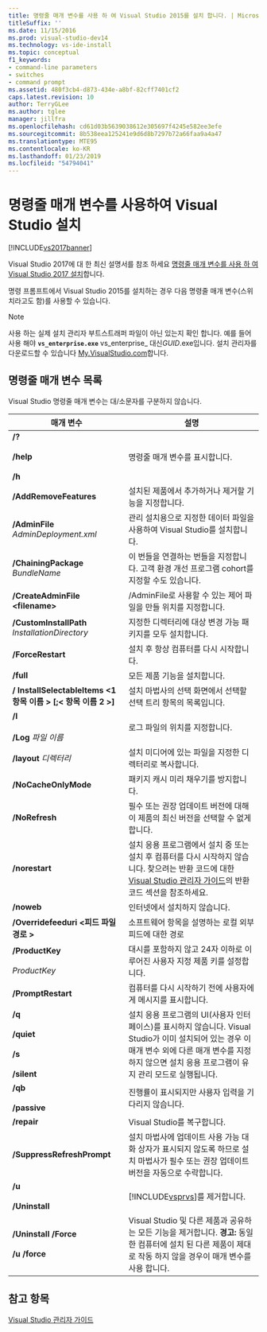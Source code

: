 ```yaml
---
title: 명령줄 매개 변수를 사용 하 여 Visual Studio 2015를 설치 합니다. | Microsoft Docs
titleSuffix: ''
ms.date: 11/15/2016
ms.prod: visual-studio-dev14
ms.technology: vs-ide-install
ms.topic: conceptual
f1_keywords:
- command-line parameters
- switches
- command prompt
ms.assetid: 480f3cb4-d873-434e-a8bf-82cff7401cf2
caps.latest.revision: 10
author: TerryGLee
ms.author: tglee
manager: jillfra
ms.openlocfilehash: cd61d03b5639038612e305697f4245e582ee3efe
ms.sourcegitcommit: 8b538eea125241e9d6d8b7297b72a66faa9a4a47
ms.translationtype: MTE95
ms.contentlocale: ko-KR
ms.lasthandoff: 01/23/2019
ms.locfileid: "54794041"
---
```

# <a name="use-command-line-parameters-to-install-visual-studio"></a>명령줄 매개 변수를 사용하여 Visual Studio 설치
[!INCLUDE[vs2017banner](../includes/vs2017banner.md)]

Visual Studio 2017에 대 한 최신 설명서를 참조 하세요 [명령줄 매개 변수를 사용 하 여 Visual Studio 2017 설치](https://docs.microsoft.com/visualstudio/install/use-command-line-parameters-to-install-visual-studio)합니다.

명령 프롬프트에서 Visual Studio 2015를 설치하는 경우 다음 명령줄 매개 변수(스위치라고도 함)를 사용할 수 있습니다.

> [!NOTE]
>  사용 하는 실제 설치 관리자 부트스트래퍼 파일이 아닌 있는지 확인 합니다. 예를 들어 사용 해야 **`vs_enterprise.exe`** vs_enterprise_ 대신*GUID*.exe입니다. 설치 관리자를 다운로드할 수 있습니다 [My.VisualStudio.com](https://my.visualstudio.com/downloads?q=visual%20studio%20enterprise%202015)합니다.

## <a name="list-of-command-line-parameters"></a>명령줄 매개 변수 목록
 Visual Studio 명령줄 매개 변수는 대/소문자를 구분하지 않습니다.

|매개 변수|설명|
|---------------|-----------------|
|**/?**<br /><br /> **/help**<br /><br /> **/h**|명령줄 매개 변수를 표시합니다.|
|**/AddRemoveFeatures**|설치된 제품에서 추가하거나 제거할 기능을 지정합니다.|
|**/AdminFile** *AdminDeployment.xml*|관리 설치용으로 지정한 데이터 파일을 사용하여 Visual Studio를 설치합니다.|
|**/ChainingPackage** *BundleName*|이 번들을 연결하는 번들을 지정합니다. 고객 환경 개선 프로그램 cohort를 지정할 수도 있습니다.|
|**/CreateAdminFile \<filename>**|/AdminFile로 사용할 수 있는 제어 파일을 만들 위치를 지정합니다.|
|**/CustomInstallPath** *InstallationDirectory*|지정한 디렉터리에 대상 변경 가능 패키지를 모두 설치합니다.|
|**/ForceRestart**|설치 후 항상 컴퓨터를 다시 시작합니다.|
|**/full**|모든 제품 기능을 설치합니다.|
|**/ InstallSelectableItems \<1 항목 이름 > [;\< 항목 이름 2 >]**|설치 마법사의 선택 화면에서 선택할 선택 트리 항목의 목록입니다.|
|**/l**<br /><br /> **/Log** *파일 이름*|로그 파일의 위치를 지정합니다.|
|**/layout** *디렉터리*|설치 미디어에 있는 파일을 지정한 디렉터리로 복사합니다.|
|**/NoCacheOnlyMode**|패키지 캐시 미리 채우기를 방지합니다.|
|**/NoRefresh**|필수 또는 권장 업데이트 버전에 대해 이 제품의 최신 버전을 선택할 수 없게 합니다.|
|**/norestart**|설치 응용 프로그램에서 설치 중 또는 설치 후 컴퓨터를 다시 시작하지 않습니다. 찾으려는 반환 코드에 대한 [Visual Studio 관리자 가이드](../install/visual-studio-administrator-guide.md)의 반환 코드 섹션을 참조하세요.|
|**/noweb**|인터넷에서 설치하지 않습니다.|
|**/Overridefeeduri \<피드 파일 경로 >**|소프트웨어 항목을 설명하는 로컬 외부 피드에 대한 경로|
|**/ProductKey**<br /><br /> *ProductKey*|대시를 포함하지 않고 24자 이하로 이루어진 사용자 지정 제품 키를 설정합니다.|
|**/PromptRestart**|컴퓨터를 다시 시작하기 전에 사용자에게 메시지를 표시합니다.|
|**/q**<br /><br /> **/quiet**<br /><br /> **/s**<br /><br /> **/silent**|설치 응용 프로그램의 UI(사용자 인터페이스)를 표시하지 않습니다. Visual Studio가 이미 설치되어 있는 경우 이 매개 변수 외에 다른 매개 변수를 지정하지 않으면 설치 응용 프로그램이 유지 관리 모드로 실행됩니다.|
|**/qb**<br /><br /> **/passive**|진행률이 표시되지만 사용자 입력을 기다리지 않습니다.|
|**/repair**|Visual Studio를 복구합니다.|
|**/SuppressRefreshPrompt**|설치 마법사에 업데이트 사용 가능 대화 상자가 표시되지 않도록 하므로 설치 마법사가 필수 또는 권장 업데이트 버전을 자동으로 수락합니다.|
|**/u**<br /><br /> **/Uninstall**|[!INCLUDE[vsprvs](../includes/vsprvs-md.md)]를 제거합니다.|
|**/Uninstall /Force**<br /><br /> **/u /force**|Visual Studio 및 다른 제품과 공유하는 모든 기능을 제거합니다. **경고:** 동일한 컴퓨터에 설치 된 다른 제품이 제대로 작동 하지 않을 경우이 매개 변수를 사용 합니다.|

## <a name="see-also"></a>참고 항목
 [Visual Studio 관리자 가이드](../install/visual-studio-administrator-guide.md)
